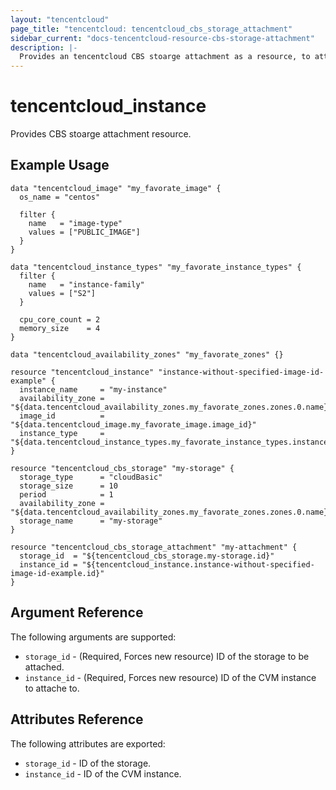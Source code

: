 ```yaml
---
layout: "tencentcloud"
page_title: "tencentcloud: tencentcloud_cbs_storage_attachment"
sidebar_current: "docs-tencentcloud-resource-cbs-storage-attachment"
description: |-
  Provides an tencentcloud CBS stoarge attachment as a resource, to attach and detach storage from CVM Instances.
---
```


# tencentcloud_instance

Provides CBS stoarge attachment resource.

## Example Usage

```hcl
data "tencentcloud_image" "my_favorate_image" {
  os_name = "centos"

  filter {
    name   = "image-type"
    values = ["PUBLIC_IMAGE"]
  }
}

data "tencentcloud_instance_types" "my_favorate_instance_types" {
  filter {
    name   = "instance-family"
    values = ["S2"]
  }

  cpu_core_count = 2
  memory_size    = 4
}

data "tencentcloud_availability_zones" "my_favorate_zones" {}

resource "tencentcloud_instance" "instance-without-specified-image-id-example" {
  instance_name     = "my-instance"
  availability_zone = "${data.tencentcloud_availability_zones.my_favorate_zones.zones.0.name}"
  image_id          = "${data.tencentcloud_image.my_favorate_image.image_id}"
  instance_type     = "${data.tencentcloud_instance_types.my_favorate_instance_types.instance_types.0.instance_type}"
}

resource "tencentcloud_cbs_storage" "my-storage" {
  storage_type      = "cloudBasic"
  storage_size      = 10
  period            = 1
  availability_zone = "${data.tencentcloud_availability_zones.my_favorate_zones.zones.0.name}"
  storage_name      = "my-storage"
}

resource "tencentcloud_cbs_storage_attachment" "my-attachment" {
  storage_id  = "${tencentcloud_cbs_storage.my-storage.id}"
  instance_id = "${tencentcloud_instance.instance-without-specified-image-id-example.id}"
}
```

## Argument Reference

The following arguments are supported:

* `storage_id` - (Required, Forces new resource) ID of the storage to be attached.
* `instance_id` - (Required, Forces new resource) ID of the CVM instance to attache to.


## Attributes Reference

The following attributes are exported:

* `storage_id` - ID of the storage.
* `instance_id` - ID of the CVM instance.

